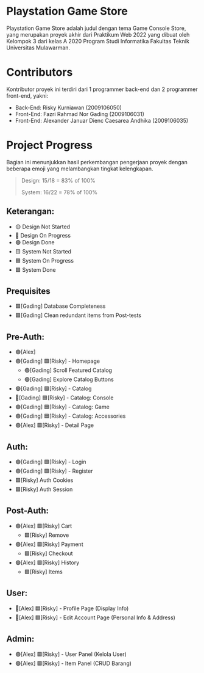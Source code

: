 # Playstation Game Store
Playstation Game Store adalah judul dengan tema Game Console Store, yang merupakan proyek akhir dari Praktikum Web 2022 yang dibuat oleh Kelompok 3 dari kelas A 2020 Program Studi Informatika Fakultas Teknik Universitas Mulawarman.

# Contributors
Kontributor proyek ini terdiri dari 1 programmer back-end dan 2 programmer front-end, yakni:
- Back-End: Risky Kurniawan (2009106050)
- Front-End: Fazri Rahmad Nor Gading (2009106031)
- Front-End: Alexander Januar Dienc Caesarea Andhika (2009106035)

# Project Progress
Bagian ini menunjukkan hasil perkembangan pengerjaan proyek dengan beberapa emoji yang melambangkan tingkat kelengkapan.

> Design: 
> 15/18 = 83% of 100%
> 
> System:
> 16/22 = 78% of 100%

## Keterangan:
- 🟡 Design Not Started
- 🔵 Design On Progress
- 🟢 Design Done
- 🟨 System Not Started
- 🟦 System On Progress
- 🟩 System Done

## Prequisites
- 🟩[Gading] Database Completeness
- 🟩[Gading] Clean redundant items from Post-tests

## Pre-Auth:
- 🟢[Alex]
- 🟢[Gading] 🟩[Risky] - Homepage
  - 🟢[Gading] Scroll Featured Catalog
  - 🟢[Gading] Explore Catalog Buttons  
- 🟢[Gading] 🟩[Risky] - Catalog
- 🔵[Gading] 🟦[Risky] - Catalog: Console
- 🟢[Gading] 🟦[Risky] - Catalog: Game 
- 🟢[Gading] 🟦[Risky] - Catalog: Accessories 
- 🟢[Alex]   🟩[Risky] - Detail Page 

## Auth:
- 🟢[Gading]   🟩[Risky] - Login
- 🟢[Gading]   🟩[Risky] - Register
- 🟩[Risky] Auth Cookies 
- 🟩[Risky] Auth Session

## Post-Auth:
- 🟢[Alex]   🟩[Risky] Cart
  - 🟩[Risky] Remove
- 🟢[Alex]   🟩[Risky] Payment
  - 🟩[Risky] Checkout
- 🟢[Alex]   🟩[Risky] History
  - 🟩[Risky] Items

## User:
- 🔵[Alex] 🟦[Risky] - Profile Page (Display Info) 
- 🔵[Alex] 🟦[Risky] - Edit Account Page (Personal Info & Address)

## Admin:
- 🟢[Alex] 🟩[Risky] - User Panel (Kelola User) 
- 🟢[Alex] 🟩[Risky] - Item Panel (CRUD Barang) 
